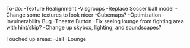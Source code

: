 To-do:
-Texture Realignment
-Visgroups
-Replace Soccer ball model
-Change some textures to look nicer
-Cubemaps?
-Optimization
-Invulnerability Bug
-Theatre Button
-Fix seeing lounge from fighting area with hint/skip?
-Change up skybox, lighting, and soundscapes?

Touched up areas:
-Jail
-Lounge